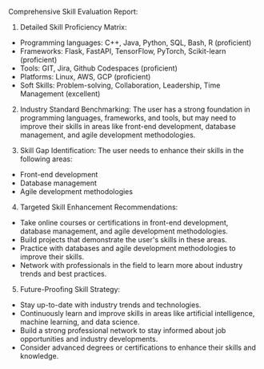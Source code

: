 Comprehensive Skill Evaluation Report:

1. Detailed Skill Proficiency Matrix:
* Programming languages: C++, Java, Python, SQL, Bash, R (proficient)
* Frameworks: Flask, FastAPI, TensorFlow, PyTorch, Scikit-learn (proficient)
* Tools: GIT, Jira, Github Codespaces (proficient)
* Platforms: Linux, AWS, GCP (proficient)
* Soft Skills: Problem-solving, Collaboration, Leadership, Time Management (excellent)

2. Industry Standard Benchmarking:
The user has a strong foundation in programming languages, frameworks, and tools, but may need to improve their skills in areas like front-end development, database management, and agile development methodologies.

3. Skill Gap Identification:
The user needs to enhance their skills in the following areas:
* Front-end development
* Database management
* Agile development methodologies

4. Targeted Skill Enhancement Recommendations:
* Take online courses or certifications in front-end development, database management, and agile development methodologies.
* Build projects that demonstrate the user's skills in these areas.
* Practice with databases and agile development methodologies to improve their skills.
* Network with professionals in the field to learn more about industry trends and best practices.

5. Future-Proofing Skill Strategy:
* Stay up-to-date with industry trends and technologies.
* Continuously learn and improve skills in areas like artificial intelligence, machine learning, and data science.
* Build a strong professional network to stay informed about job opportunities and industry developments.
* Consider advanced degrees or certifications to enhance their skills and knowledge.
